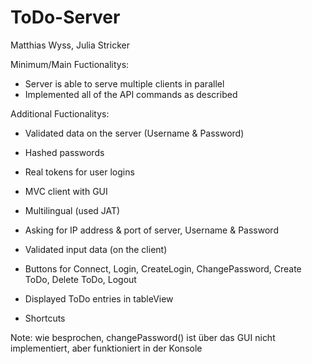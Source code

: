 # ToDo-Server


Matthias Wyss, Julia Stricker

Minimum/Main Fuctionalitys:
- Server is able to serve multiple clients in parallel 
- Implemented all of the API commands as described

Additional Fuctionalitys:
- Validated data on the server (Username & Password)
- Hashed passwords
- Real tokens for user logins 

- MVC client with GUI
- Multilingual (used JAT)
- Asking for IP address & port of server, Username & Password
- Validated input data (on the client)
- Buttons for Connect, Login, CreateLogin, ChangePassword, Create ToDo, Delete ToDo, Logout
- Displayed ToDo entries in tableView
- Shortcuts

Note: wie besprochen, changePassword() ist über das GUI nicht implementiert, aber funktioniert in der Konsole